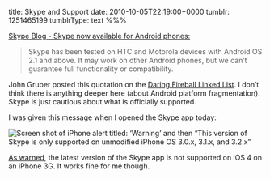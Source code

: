 title: Skype and Support
date: 2010-10-05T22:19:00+0000
tumblr: 1251465199
tumblrType: text
%%%

[Skype Blog - Skype now available for Android phones:](http://blogs.skype.com/en/2010/10/android.html)

> Skype has been tested on HTC and Motorola devices with Android OS 2.1 and above. It may work on other Android phones, but we can’t guarantee full functionality or compatibility. 

John Gruber posted this quotation on the [Daring Fireball Linked List](http://daringfireball.net/linked/2010/10/05/skype-android). I don’t think there is anything deeper here (about Android platform fragmentation). Skype is just cautious about what is officially supported. 

I was given this message when I opened the Skype app today:

![Screen shot of iPhone alert titled: ‘Warning’ and then “This version of Skype is only supported on unmodified iPhone OS 3.0.x, 3.1.x, and 3.2.x”](tumblr_l9u8do8z2V1qb1802.jpg)

[As warned](/post/968531743), the latest version of the Skype app is not supported on iOS 4 on an iPhone 3G. It works fine for me though. 
